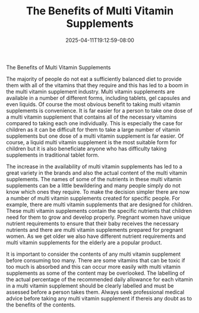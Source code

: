 ﻿---
title: "The Benefits of Multi Vitamin Supplements"
date: 2025-04-11T19:12:59-08:00
description: "Vitamins Tips for Web Success"
featured_image: "/images/Vitamins.jpg"
tags: ["Vitamins"]
---

The Benefits of Multi Vitamin Supplements

The majority of people do not eat a sufficiently balanced diet to provide them with all of the vitamins that they require and this has led to a boom in the multi vitamin supplement industry. Multi vitamin supplements are available in a number of different forms, including tablets, gel capsules and even liquids. Of course the most obvious benefit to taking multi vitamin supplements is convenience. It is far easier for a person to take one dose of a multi vitamin supplement that contains all of the necessary vitamins compared to taking each one individually. This is especially the case for children as it can be difficult for them to take a large number of vitamin supplements but one dose of a multi vitamin supplement is far easier. Of course, a liquid multi vitamin supplement is the most suitable form for children but it is also beneficiate anyone who has difficulty taking supplements in traditional tablet form.

The increase in the availability of multi vitamin supplements has led to a great variety in the brands and also the actual content of the multi vitamin supplements. The names of some of the nutrients in these multi vitamin supplements can be a little bewildering and many people simply do not know which ones they require. To make the decision simpler there are now a number of multi vitamin supplements created for specific people. For example, there are multi vitamin supplements that are designed for children. These multi vitamin supplements contain the specific nutrients that children need for them to grow and develop properly. Pregnant women have unique nutrient requirements to ensure that their baby receives the necessary nutrients and there are multi vitamin supplements prepared for pregnant women. As we get older we also have different nutrient requirements and multi vitamin supplements for the elderly are a popular product.

It is important to consider the contents of any multi vitamin supplement before consuming too many. There are some vitamins that can be toxic if too much is absorbed and this can occur more easily with multi vitamin supplements as some of the content may be overlooked. The labelling of the actual percentage of the recommended daily allowance for each vitamin in a multi vitamin supplement should be clearly labelled and must be assessed before a person takes them. Always seek professional medical advice before taking any multi vitamin supplement if thereis any doubt as to the benefits of the contents.

